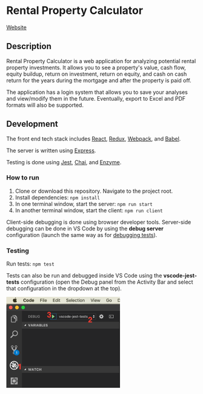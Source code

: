 # Rental Property Calculator

[Website](https://rental-property-calculator.herokuapp.com/)

## Description

Rental Property Calculator is a web application for analyzing potential rental property investments. It allows you to see a property's value, cash flow, equity buildup, return on investment, return on equity, and cash on cash return for the years during the mortgage and after the property is paid off.

The application has a login system that allows you to save your analyses and view/modify them in the future. Eventually, export to Excel and PDF formats will also be supported.

## Development

The front end tech stack includes [React](https://github.com/facebook/react), [Redux](https://github.com/reduxjs/redux), [Webpack](https://github.com/webpack/webpack), and [Babel](https://github.com/babel/babel).

The server is written using [Express](https://github.com/expressjs/express).

Testing is done using [Jest](https://github.com/facebook/jest), [Chai](https://github.com/chaijs/chai), and [Enzyme](https://airbnb.io/enzyme/).

### How to run

1. Clone or download this repository.  Navigate to the project root.
2. Install dependencies: `npm install`
3. In one terminal window, start the server: `npm run start`
4. In another terminal window, start the client: `npm run client`

Client-side debugging is done using browser developer tools. Server-side debugging can be done in VS Code by using the **debug server** configuration (launch the same way as for [debugging tests](###Testing)).

### Testing

Run tests: `npm test`

Tests can also be run and debugged inside VS Code using the **vscode-jest-tests** configuration (open the Debug panel from the Activity Bar and select that configuration in the dropdown at the top).

<img src="public/debug-tests.png" alt="Debug Tests" width="300"/>
